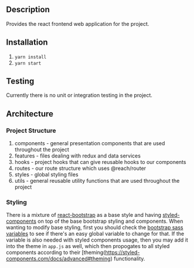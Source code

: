 ## Description

Provides the react frontend web application for the project.

## Installation

1. `yarn install`
2. `yarn start`

## Testing

Currently there is no unit or integration testing in the project.

## Architecture

### Project Structure

1. components - general presentation components that are used throughout the project
2. features - files dealing with redux and data services
3. hooks - project hooks that can give reusable hooks to our components
4. routes - our route structure which uses @reach/router
5. styles - global styling files
6. utils - general reusable utility functions that are used throughout the project

### Styling

There is a mixture of [react-bootstrap](https://react-bootstrap.github.io/) as a base style and having [styled-components](https://styled-components.com/) on top of the base bootstrap styling and components. When wanting to modify base styling, first you should check the [bootstrap sass variables](https://github.com/twbs/bootstrap/blob/main/scss/_variables.scss) to see if there's an easy global variable to change for that. If the variable is also needed with styled components usage, then you may add it into the theme in `app.js` as well, which then propogates to all styled components according to their [theming(https://styled-components.com/docs/advanced#theming) functionality.
